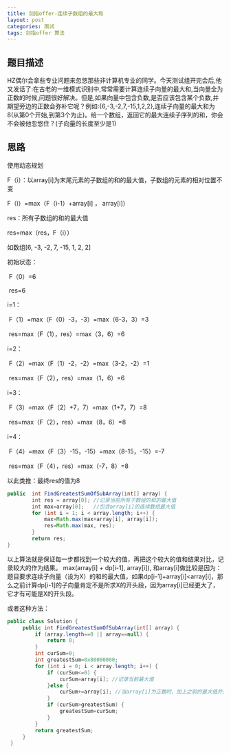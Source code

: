 ```yaml
---
title: 剑指offer-连续子数组的最大和
layout: post
categories: 面试
tags: 剑指offer 算法
---
```

## 题目描述

HZ偶尔会拿些专业问题来忽悠那些非计算机专业的同学。今天测试组开完会后,他又发话了:在古老的一维模式识别中,常常需要计算连续子向量的最大和,当向量全为正数的时候,问题很好解决。但是,如果向量中包含负数,是否应该包含某个负数,并期望旁边的正数会弥补它呢？例如:{6,-3,-2,7,-15,1,2,2},连续子向量的最大和为8(从第0个开始,到第3个为止)。给一个数组，返回它的最大连续子序列的和，你会不会被他忽悠住？(子向量的长度至少是1)

## 思路

使用动态规划 

   F（i）：以array[i]为末尾元素的子数组的和的最大值，子数组的元素的相对位置不变  

   F（i）=max（F（i-1）+array[i] ， array[i]）  

   res：所有子数组的和的最大值  

   res=max（res，F（i））  

  如数组[6, -3, -2, 7, -15, 1, 2, 2]  

   初始状态：  

​       F（0）=6  

​       res=6  

   i=1：  

​       F（1）=max（F（0）-3，-3）=max（6-3，3）=3  

​       res=max（F（1），res）=max（3，6）=6  

   i=2：  

​       F（2）=max（F（1）-2，-2）=max（3-2，-2）=1  

​       res=max（F（2），res）=max（1，6）=6  

   i=3：  

​       F（3）=max（F（2）+7，7）=max（1+7，7）=8  

​       res=max（F（2），res）=max（8，6）=8  

   i=4：  

​       F（4）=max（F（3）-15，-15）=max（8-15，-15）=-7  

​       res=max（F（4），res）=max（-7，8）=8  

   以此类推：最终res的值为8

```java
public  int FindGreatestSumOfSubArray(int[] array) {
        int res = array[0]; //记录当前所有子数组的和的最大值
        int max=array[0];   //包含array[i]的连续数组最大值
        for (int i = 1; i < array.length; i++) {
            max=Math.max(max+array[i], array[i]);
            res=Math.max(max, res);
        }
        return res;
}
```

以上算法就是保证每一步都找到一个较大的值，再把这个较大的值和结果对比，记录较大的作为结果。 max(array[i] + dp[i-1], array[i]), 和array[i]做比较是因为：  题目要求连续子向量（设为X）的和的最大值，如果dp[i-1]+array[i]<array[i]，那么之前计算dp[i-1]的子向量肯定不是所求X的开头段，因为array[i]已经更大了，它才有可能是X的开头段。  

或者这种方法：

```java
public class Solution {
     public int FindGreatestSumOfSubArray(int[] array) {
         if (array.length==0 || array==null) {
             return 0;
         }
         int curSum=0;
         int greatestSum=0x80000000;
         for (int i = 0; i < array.length; i++) {
             if (curSum<=0) {
                 curSum=array[i]; //记录当前最大值
             }else {
                 curSum+=array[i]; //当array[i]为正数时，加上之前的最大值并更新最大值。
             }
             if (curSum>greatestSum) {
                 greatestSum=curSum; 
             }
         }
         return greatestSum;
     }
 }
```